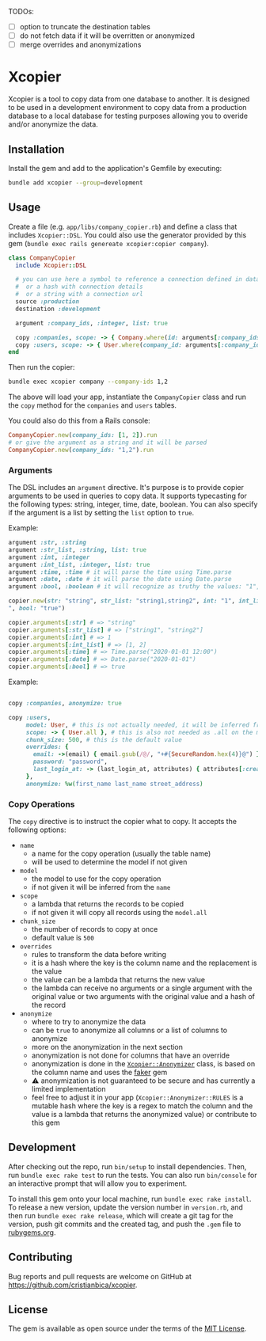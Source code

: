 TODOs:
- [ ] option to truncate the destination tables
- [ ] do not fetch data if it will be overritten or anonymized
- [ ] merge overrides and anonymizations

# Xcopier

Xcopier is a tool to copy data from one database to another. It is designed to be used in a development environment to copy data from a production database to a local database for testing purposes allowing you to overide and/or anonymize the data.

## Installation

Install the gem and add to the application's Gemfile by executing:

```bash
bundle add xcopier --group=development
```

## Usage

Create a file (e.g. `app/libs/company_copier.rb`) and define a class that includes `Xcopier::DSL`.
You could also use the generator provided by this gem (`bundle exec rails genereate xcopier:copier company`).

```ruby
class CompanyCopier
  include Xcopier::DSL

  # you can use here a symbol to reference a connection defined in database.yml
  #  or a hash with connection details
  #  or a string with a connection url
  source :production
  destination :development

  argument :company_ids, :integer, list: true

  copy :companies, scope: -> { Company.where(id: arguments[:company_ids]) }
  copy :users, scope: -> { User.where(company_id: arguments[:company_ids]) }, chunk_size: 100
end
```

Then run the copier:

```bash
bundle exec xcopier company --company-ids 1,2
```

The above will load your app, instantiate the `CompanyCopier` class and run the `copy` method for the `companies` and `users` tables.

You could also do this from a Rails console:

```ruby
CompanyCopier.new(company_ids: [1, 2]).run
# or give the argument as a string and it will be parsed
CompanyCopier.new(company_ids: "1,2").run
```

### Arguments

The DSL includes an `argument` directive. It's purpose is to provide copier arguments to be used in queries to copy data. It supports typecasting for the following types: string, integer, time, date, boolean. You can also specify if the argument is a list by setting the `list` option to `true`.

Example:

```ruby
argument :str, :string
argument :str_list, :string, list: true
argument :int, :integer
argument :int_list, :integer, list: true
argument :time, :time # it will parse the time using Time.parse
argument :date, :date # it will parse the date using Date.parse
argument :bool, :boolean # it will recognize as truthy the values: "1", "yes", "true", true

copier.new(str: "string", str_list: "string1,string2", int: "1", int_list: "1,2", time: "2020-01-01 12:00", date: "2020-01-01
", bool: "true")

copier.arguments[:str] # => "string"
copier.arguments[:str_list] # => ["string1", "string2"]
copier.arguments[:int] # => 1
copier.arguments[:int_list] # => [1, 2]
copier.arguments[:time] # => Time.parse("2020-01-01 12:00")
copier.arguments[:date] # => Date.parse("2020-01-01")
copier.arguments[:bool] # => true
```

Example:

```ruby

copy :companies, anonymize: true

copy :users,
     model: User, # this is not actually needed, it will be inferred from the name
     scope: -> { User.all }, # this is also not needed as .all on the model is the default
     chunk_size: 500, # this is the default value
     overrides: {
       email: ->(email) { email.gsub(/@/, "+#{SecureRandom.hex(4)}@") },
       password: "password",
       last_login_at: -> (last_login_at, attributes) { attributes[:created_at] + 1.minute }
     },
     anonymize: %w(first_name last_name street_address)
```

### Copy Operations

The `copy` directive is to instruct the copier what to copy. It accepts the following options:
- `name`
   - a name for the copy operation (usually the table name)
   - will be used to determine the model if not given
- `model`
  - the model to use for the copy operation
  - if not given it will be inferred from the `name`
- `scope`
  - a lambda that returns the records to be copied
  - if not given it will copy all records using the `model.all`
- `chunk_size`
  - the number of records to copy at once
  - default value is `500`
- `overrides`
  - rules to transform the data before writing
  - it is a hash where the key is the column name and the replacement is the value
  - the value can be a lambda that returns the new value
  - the lambda can receive no arguments or a single argument with the original value or two arguments with the original value and a hash of the record
- `anonymize`
  - where to try to anonymize the data
  - can be `true` to anonymize all columns or a list of columns to anonymize
  - more on the anonymization in the next section
  - anonymization is not done for columns that have an override
  - anonymization is done in the [`Xcopier::Anonymizer`](https://github.com/cristianbica/xcopier/blob/master/lib/xcopier/anonymizer.rb) class, is based on the column name and uses the [faker](https://rubygems.org/gems/faker) gem
  - :warning: anonymization is not guaranteed to be secure and has currently a limited implementation
  - feel free to adjust it in your app (`Xcopier::Anonymizer::RULES` is a mutable hash where the key is a regex to match the column and the value is a lambda that returns the anonymized value) or contribute to this gem


## Development

After checking out the repo, run `bin/setup` to install dependencies. Then, run `bundle exec rake test` to run the tests. You can also run `bin/console` for an interactive prompt that will allow you to experiment.

To install this gem onto your local machine, run `bundle exec rake install`. To release a new version, update the version number in `version.rb`, and then run `bundle exec rake release`, which will create a git tag for the version, push git commits and the created tag, and push the `.gem` file to [rubygems.org](https://rubygems.org).

## Contributing

Bug reports and pull requests are welcome on GitHub at https://github.com/cristianbica/xcopier.

## License

The gem is available as open source under the terms of the [MIT License](https://opensource.org/licenses/MIT).
